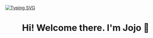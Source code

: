 [![Typing SVG](https://readme-typing-svg.demolab.com/?lines=Hello+There;Welcome+To+My+Page)](https://git.io/typing-svg)
<h1 align="center">Hi! Welcome there. I'm Jojo 👋</h1> 


<!--
**Jonathanjordan21/jonathanjordan21** is a ✨ _special_ ✨ repository because its `README.md` (this file) appears on your GitHub profile.

Here are some ideas to get you started:

- 🔭 I’m currently working on ...
- 🌱 I’m currently learning ...
- 👯 I’m looking to collaborate on ...
- 🤔 I’m looking for help with ...
- 💬 Ask me about ...
- 📫 How to reach me: ...
- 😄 Pronouns: ...
- ⚡ Fun fact: ...
-->
